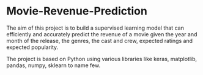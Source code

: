 # Movie-Revenue-Prediction
The aim of this project is to build a supervised learning model that can efficiently and accurately predict the revenue of a movie given the year and month of the release, the genres, the cast and crew, expected ratings and expected popularity. 

The project is based on Python using various libraries like keras, matplotlib, pandas, numpy, sklearn to name few.
